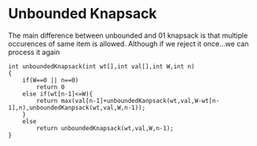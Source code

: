 # Unbounded Knapsack

The main difference between unbounded and 01 knapsack is that multiple occurences of same item is allowed.
Although if we reject it once...we can process it again

```
int unboundedKnapsack(int wt[],int val[],int W,int n)
{
    if(W==0 || n==0)
        return 0
    else if(wt[n-1]<=W){
        return max(val[n-1]+unboundedKanpsack(wt,val,W-wt[n-1],n),unboundedKanpsack(wt,val,W,n-1));
    }
    else
        return unboundedKnapsack(wt,val,W,n-1);
}
```